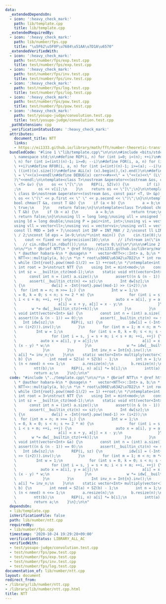 ```yaml
---
data:
  _extendedDependsOn:
  - icon: ':heavy_check_mark:'
    path: lib/template.cpp
    title: lib/template.cpp
  _extendedRequiredBy:
  - icon: ':heavy_check_mark:'
    path: lib/number/fps.cpp
    title: "\u5F62\u5F0F\u7684\u51AA\u7D1A\u6570"
  _extendedVerifiedWith:
  - icon: ':heavy_check_mark:'
    path: test/number/fps/exp.test.cpp
    title: test/number/fps/exp.test.cpp
  - icon: ':heavy_check_mark:'
    path: test/number/fps/inv.test.cpp
    title: test/number/fps/inv.test.cpp
  - icon: ':heavy_check_mark:'
    path: test/number/fps/log.test.cpp
    title: test/number/fps/log.test.cpp
  - icon: ':heavy_check_mark:'
    path: test/number/fps/pow.test.cpp
    title: test/number/fps/pow.test.cpp
  - icon: ':heavy_check_mark:'
    path: test/yosupo-judge/convolution.test.cpp
    title: test/yosupo-judge/convolution.test.cpp
  _pathExtension: cpp
  _verificationStatusIcon: ':heavy_check_mark:'
  attributes:
    document_title: NTT
    links:
    - https://ei1333.github.io/library/math/fft/number-theoretic-transform-friendly-mod-int.cpp
  bundledCode: "#line 1 \"lib/template.cpp\"\n\n\n\n#include <bits/stdc++.h>\n\nusing\
    \ namespace std;\n\n#define REP(i, n) for (int i=0; i<(n); ++i)\n#define RREP(i,\
    \ n) for (int i=(int)(n)-1; i>=0; --i)\n#define FOR(i, a, n) for (int i=(a); i<(n);\
    \ ++i)\n#define RFOR(i, a, n) for (int i=(int)(n)-1; i>=(a); --i)\n\n#define SZ(x)\
    \ ((int)(x).size())\n#define ALL(x) (x).begin(),(x).end()\n\n#define DUMP(x) cerr<<#x<<\"\
    \ = \"<<(x)<<endl\n#define DEBUG(x) cerr<<#x<<\" = \"<<(x)<<\" (L\"<<__LINE__<<\"\
    )\"<<endl;\n\ntemplate<class T>\nostream &operator<<(ostream &os, const vector\
    \ <T> &v) {\n    os << \"[\";\n    REP(i, SZ(v)) {\n        if (i) os << \", \"\
    ;\n        os << v[i];\n    }\n    return os << \"]\";\n}\n\ntemplate<class T,\
    \ class U>\nostream &operator<<(ostream &os, const pair <T, U> &p) {\n    return\
    \ os << \"(\" << p.first << \" \" << p.second << \")\";\n}\n\ntemplate<class T>\n\
    bool chmax(T &a, const T &b) {\n    if (a < b) {\n        a = b;\n        return\
    \ true;\n    }\n    return false;\n}\n\ntemplate<class T>\nbool chmin(T &a, const\
    \ T &b) {\n    if (b < a) {\n        a = b;\n        return true;\n    }\n   \
    \ return false;\n}\n\nusing ll = long long;\nusing ull = unsigned long long;\n\
    using ld = long double;\nusing P = pair<int, int>;\nusing vi = vector<int>;\n\
    using vll = vector<ll>;\nusing vvi = vector<vi>;\nusing vvll = vector<vll>;\n\n\
    const ll MOD = 1e9 + 7;\nconst int INF = INT_MAX / 2;\nconst ll LINF = LLONG_MAX\
    \ / 2;\nconst ld eps = 1e-9;\n\n/*\nint main() {\n    cin.tie(0);\n    ios::sync_with_stdio(false);\n\
    \    cout << fixed << setprecision(10);\n\n    // ifstream in(\"in.txt\");\n \
    \   // cin.rdbuf(in.rdbuf());\n\n    return 0;\n}\n*/\n\n\n#line 2 \"lib/number/ntt.cpp\"\
    \n\n/*\n * @brief NTT\n * @ref https://ei1333.github.io/library/math/fft/number-theoretic-transform-friendly-mod-int.cpp\n\
    \ * @author habara-k\n * @usage\n *   vector<NTT<>::Int> a, b;\n *   auto c =\
    \ NTT<>::multiply(a, b);\n *\n * root\u306E\u63A2\u7D22\n * int root = 2;\n *\
    \ while (Int{root}.pow((mod-1)/2) == 1) ++root;\n */\ntemplate<int mod = 998244353,\
    \ int root = 3>\nstruct NTT {\n    using Int = mint<mod>;\n    constexpr static\
    \ int sz = __builtin_ctz(mod-1);\n\n    static void ntt(vector<Int> &a) {\n  \
    \      const int n = (int) a.size();\n        assert((n & (n - 1)) == 0);\n  \
    \      assert(__builtin_ctz(n) <= sz);\n        Int dw[sz];\n        REP(i, sz)\
    \ {\n            dw[i] = -Int{root}.pow((mod-1) >> (i+2));\n        }\n      \
    \  for (int m = n; m >>= 1;) {\n            Int w = 1;\n            for (int s\
    \ = 0, k = 0; s < n; s += 2 * m) {\n                for (int i = s, j = s + m;\
    \ i < s + m; ++i, ++j) {\n                    auto x = a[i], y = a[j] * w;\n \
    \                   a[i] = x + y, a[j] = x - y;\n                }\n         \
    \       w *= dw[__builtin_ctz(++k)];\n            }\n        }\n    }\n\n    static\
    \ void intt(vector<Int> &a) {\n        const int n = (int) a.size();\n       \
    \ assert((n & (n - 1)) == 0);\n        assert(__builtin_ctz(n) <= sz);\n     \
    \   Int idw[sz];\n        REP(i, sz) {\n            idw[i] = (-Int{root}.pow((mod-1)\
    \ >> (i+2))).inv();\n        }\n        for (int m = 1; m < n; m *= 2) {\n   \
    \         Int w = 1;\n            for (int s = 0, k = 0; s < n; s += 2 * m) {\n\
    \                for (int i = s, j = s + m; i < s + m; ++i, ++j) {\n         \
    \           auto x = a[i], y = a[j];\n                    a[i] = x + y, a[j] =\
    \ (x - y) * w;\n                }\n                w *= idw[__builtin_ctz(++k)];\n\
    \            }\n        }\n        Int inv_n = Int{n}.inv();\n        REP(i, n)\
    \ a[i] *= inv_n;\n    }\n\n    static vector<Int> multiply(vector<Int> a, vector<Int>\
    \ b) {\n        int need = SZ(a) + SZ(b) - 1;\n        int n = 1;\n        while\
    \ (n < need) n <<= 1;\n        a.resize(n);\n        b.resize(n);\n        ntt(a);\n\
    \        ntt(b);\n        REP(i, n) a[i] *= b[i];\n        intt(a);\n        a.resize(need);\n\
    \        return a;\n    }\n};\n\n"
  code: "#include \"../template.cpp\"\n\n/*\n * @brief NTT\n * @ref https://ei1333.github.io/library/math/fft/number-theoretic-transform-friendly-mod-int.cpp\n\
    \ * @author habara-k\n * @usage\n *   vector<NTT<>::Int> a, b;\n *   auto c =\
    \ NTT<>::multiply(a, b);\n *\n * root\u306E\u63A2\u7D22\n * int root = 2;\n *\
    \ while (Int{root}.pow((mod-1)/2) == 1) ++root;\n */\ntemplate<int mod = 998244353,\
    \ int root = 3>\nstruct NTT {\n    using Int = mint<mod>;\n    constexpr static\
    \ int sz = __builtin_ctz(mod-1);\n\n    static void ntt(vector<Int> &a) {\n  \
    \      const int n = (int) a.size();\n        assert((n & (n - 1)) == 0);\n  \
    \      assert(__builtin_ctz(n) <= sz);\n        Int dw[sz];\n        REP(i, sz)\
    \ {\n            dw[i] = -Int{root}.pow((mod-1) >> (i+2));\n        }\n      \
    \  for (int m = n; m >>= 1;) {\n            Int w = 1;\n            for (int s\
    \ = 0, k = 0; s < n; s += 2 * m) {\n                for (int i = s, j = s + m;\
    \ i < s + m; ++i, ++j) {\n                    auto x = a[i], y = a[j] * w;\n \
    \                   a[i] = x + y, a[j] = x - y;\n                }\n         \
    \       w *= dw[__builtin_ctz(++k)];\n            }\n        }\n    }\n\n    static\
    \ void intt(vector<Int> &a) {\n        const int n = (int) a.size();\n       \
    \ assert((n & (n - 1)) == 0);\n        assert(__builtin_ctz(n) <= sz);\n     \
    \   Int idw[sz];\n        REP(i, sz) {\n            idw[i] = (-Int{root}.pow((mod-1)\
    \ >> (i+2))).inv();\n        }\n        for (int m = 1; m < n; m *= 2) {\n   \
    \         Int w = 1;\n            for (int s = 0, k = 0; s < n; s += 2 * m) {\n\
    \                for (int i = s, j = s + m; i < s + m; ++i, ++j) {\n         \
    \           auto x = a[i], y = a[j];\n                    a[i] = x + y, a[j] =\
    \ (x - y) * w;\n                }\n                w *= idw[__builtin_ctz(++k)];\n\
    \            }\n        }\n        Int inv_n = Int{n}.inv();\n        REP(i, n)\
    \ a[i] *= inv_n;\n    }\n\n    static vector<Int> multiply(vector<Int> a, vector<Int>\
    \ b) {\n        int need = SZ(a) + SZ(b) - 1;\n        int n = 1;\n        while\
    \ (n < need) n <<= 1;\n        a.resize(n);\n        b.resize(n);\n        ntt(a);\n\
    \        ntt(b);\n        REP(i, n) a[i] *= b[i];\n        intt(a);\n        a.resize(need);\n\
    \        return a;\n    }\n};\n\n"
  dependsOn:
  - lib/template.cpp
  isVerificationFile: false
  path: lib/number/ntt.cpp
  requiredBy:
  - lib/number/fps.cpp
  timestamp: '2020-10-24 19:29:28+09:00'
  verificationStatus: LIBRARY_ALL_AC
  verifiedWith:
  - test/yosupo-judge/convolution.test.cpp
  - test/number/fps/pow.test.cpp
  - test/number/fps/exp.test.cpp
  - test/number/fps/inv.test.cpp
  - test/number/fps/log.test.cpp
documentation_of: lib/number/ntt.cpp
layout: document
redirect_from:
- /library/lib/number/ntt.cpp
- /library/lib/number/ntt.cpp.html
title: NTT
---
```


